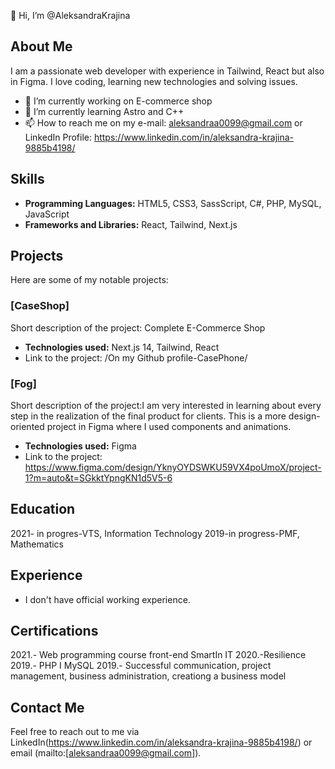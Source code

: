 👋 Hi, I’m @AleksandraKrajina

## About Me
I am a passionate web developer with experience in Tailwind, React but also in Figma. I love coding, learning new technologies and solving issues.

- 🔭 I’m currently working on E-commerce shop
- 🌱 I’m currently learning Astro and C++
- 📫 How to reach me on my e-mail: aleksandraa0099@gmail.com or LinkedIn Profile: https://www.linkedin.com/in/aleksandra-krajina-9885b4198/

## Skills
- **Programming Languages:** HTML5, CSS3, SassScript, C#, PHP, MySQL, JavaScript
- **Frameworks and Libraries:** React, Tailwind, Next.js

## Projects
Here are some of my notable projects:

### [CaseShop]
Short description of the project: Complete E-Commerce Shop
- **Technologies used:** Next.js 14, Tailwind, React
- Link to the project: /On my Github profile-CasePhone/

### [Fog]
Short description of the project:I am very interested in learning about every step in the realization of the final product for clients.
This is a more design-oriented project in Figma where I used components and animations.
- **Technologies used:** Figma
- Link to the project: https://www.figma.com/design/YknyOYDSWKU59VX4poUmoX/project-1?m=auto&t=SGkktYpngKN1d5V5-6


## Education
2021- in progres-VTS, Information Technology
2019-in progress-PMF, Mathematics


## Experience
- I don't have official working experience.

## Certifications
2021.- Web programming course front-end SmartIn IT
2020.-Resilience
2019.- PHP I MySQL
2019.- Successful communication, project management, business administration, creationg a business model


## Contact Me
Feel free to reach out to me via LinkedIn(https://www.linkedin.com/in/aleksandra-krajina-9885b4198/) or email (mailto:[aleksandraa0099@gmail.com]).




